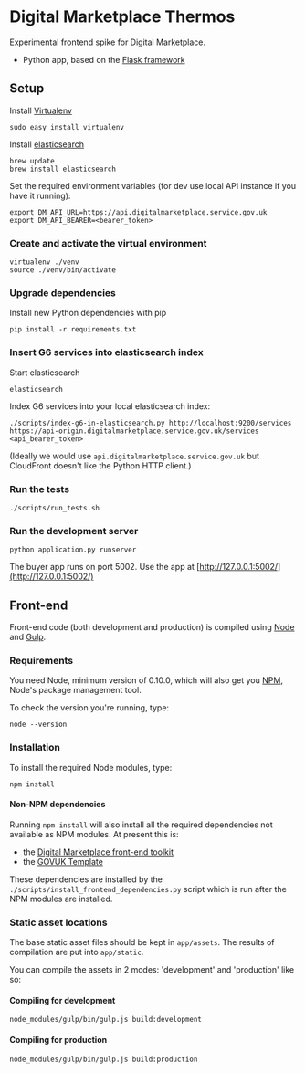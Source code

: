 # Digital Marketplace Thermos

Experimental frontend spike for Digital Marketplace.

- Python app, based on the [Flask framework](http://flask.pocoo.org/)

## Setup

Install [Virtualenv](https://virtualenv.pypa.io/en/latest/)

```
sudo easy_install virtualenv
```

Install [elasticsearch](http://www.elasticsearch.org/)

```
brew update
brew install elasticsearch
```

Set the required environment variables (for dev use local API instance if you 
have it running):

```
export DM_API_URL=https://api.digitalmarketplace.service.gov.uk
export DM_API_BEARER=<bearer_token>
```

### Create and activate the virtual environment

```
virtualenv ./venv
source ./venv/bin/activate
```

### Upgrade dependencies

Install new Python dependencies with pip

```pip install -r requirements.txt```

### Insert G6 services into elasticsearch index

Start elasticsearch

```
elasticsearch
```

Index G6 services into your local elasticsearch index:

```
./scripts/index-g6-in-elasticsearch.py http://localhost:9200/services https://api-origin.digitalmarketplace.service.gov.uk/services <api_bearer_token>
```

(Ideally we would use `api.digitalmarketplace.service.gov.uk` but CloudFront doesn't like the Python HTTP client.)

### Run the tests

```
./scripts/run_tests.sh
```

### Run the development server

```
python application.py runserver
```

The buyer app runs on port 5002. Use the app at [http://127.0.0.1:5002/](http://127.0.0.1:5002/)

## Front-end

Front-end code (both development and production) is compiled using [Node](http://nodejs.org/) and [Gulp](http://gulpjs.com/).

### Requirements

You need Node, minimum version of 0.10.0, which will also get you [NPM](npmjs.org), Node's package management tool. 

To check the version you're running, type:

```
node --version
```

### Installation

To install the required Node modules, type:

```
npm install
```

#### Non-NPM dependencies

Running `npm install` will also install all the required dependencies not available as NPM modules. At present this is:

- the [Digital Marketplace front-end toolkit](https://github.com/alphagov/digitalmarketplace-frontend-toolkit)
- the [GOVUK Template](https://github.com/alphagov/govuk_template)

These dependencies are installed by the `./scripts/install_frontend_dependencies.py` script which is run after the NPM modules are installed.

### Static asset locations

The base static asset files should be kept in `app/assets`. The results of compilation are put into `app/static`.

You can compile the assets in 2 modes: 'development' and 'production' like so:

#### Compiling for development

```
node_modules/gulp/bin/gulp.js build:development
```

#### Compiling for production 

```
node_modules/gulp/bin/gulp.js build:production
```
